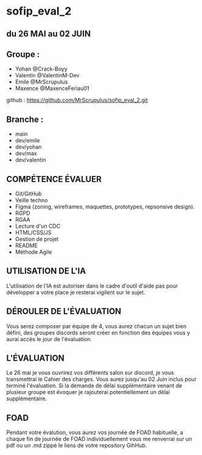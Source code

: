 # sofip_eval_2
## du 26 MAI au 02 JUIN

## Groupe :
- Yohan @Crack-Boyy
- Valentin @ValentinM-Dev
- Emile @MrScrupulus
- Maxence @MaxenceFeriau01

github : https://github.com/MrScrupulus/sofip_eval_2.git

## Branche :
- main
- dev/emile
- dev/yohan
- dev/max
- dev/valentin

## COMPÉTENCE ÉVALUER ##
 - Git/GitHub
 - Veille techno
 - Figma (zoning, wireframes, maquettes, prototypes, repsonsive design).
 - RGPD
 - RGAA
 - Lecture d'un CDC
 - HTML/CSS/JS
 - Gestion de projet
 - README
 - Méthode Agile

## UTILISATION DE L'IA ##
L'utilisation de l'IA est autoriser dans le cadre d'outil d'aide pas pour développer a votre place je resterai vigilent sur le sujet.

## DÉROULER DE L'ÉVALUATION ##
Vous serez composer par équipe de 4, vous aurez chacun un sujet bien défini, des groupes discords seront créer en fonction des équipes vous y aurai accès le jour de l'évaluation.

## L'ÉVALUATION ##
Le 26 mai je vous ouvrirez vos différents salon sur discord, je vous transmettrai le Cahier des charges. Vous aurez jusqu'au 02 Juin inclus pour terminé l'évaluation. Si la demande de délai supplémentaire venant de plusieur groupe est évoquer je rajouterai potentiellement un délai supplémentaire.

## FOAD ##
Pendant votre évalution, vous aurez vos journée de FOAD habituelle, a chaque fin de journée de FOAD individuellement vous me renverrai sur un pdf ou un .md zippé le liens de votre repository GihHub.
